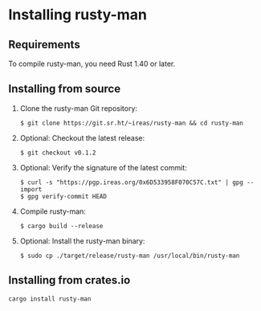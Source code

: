 <!---
SPDX-FileCopyrightText: 2020 Robin Krahl <robin.krahl@ireas.org>
SPDX-License-Identifier: MIT
-->

# Installing rusty-man

## Requirements

To compile rusty-man, you need Rust 1.40 or later.

## Installing from source

1. Clone the rusty-man Git repository:
   ```
   $ git clone https://git.sr.ht/~ireas/rusty-man && cd rusty-man
   ```
2. Optional:  Checkout the latest release:
   ```
   $ git checkout v0.1.2
   ```
3. Optional:  Verify the signature of the latest commit:
   ```
   $ curl -s "https://pgp.ireas.org/0x6D533958F070C57C.txt" | gpg --import
   $ gpg verify-commit HEAD
   ```
4. Compile rusty-man:
   ```
   $ cargo build --release
   ```
5. Optional:  Install the rusty-man binary:
   ```
   $ sudo cp ./target/release/rusty-man /usr/local/bin/rusty-man
   ```

## Installing from crates.io

```
cargo install rusty-man
```
